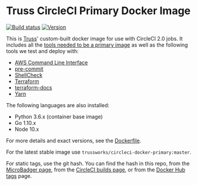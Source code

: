 # Truss CircleCI Primary Docker Image

[![Build status](https://img.shields.io/circleci/project/github/trussworks/circleci-docker-primary/master.svg)](https://circleci.com/gh/trussworks/circleci-docker-primary/tree/master)
[![Version](https://images.microbadger.com/badges/version/trussworks/circleci-docker-primary.svg)](https://microbadger.com/images/trussworks/circleci-docker-primary)

This is [Truss](https://truss.works/)' custom-built docker image for use with CircleCI 2.0 jobs. It includes all the [tools needed to be a primary image](https://circleci.com/docs/2.0/custom-images/#adding-required-and-custom-tools-or-files) as well as the following tools we test and deploy with:

* [AWS Command Line Interface](https://aws.amazon.com/cli/)
* [pre-commit](http://pre-commit.com/)
* [ShellCheck](https://www.shellcheck.net/)
* [Terraform](https://www.terraform.io/)
* [terraform-docs](https://github.com/segmentio/terraform-docs)
* [Yarn](https://yarnpkg.com/)

The following languages are also installed:

* Python 3.6.x (container base image)
* Go 1.10.x
* Node 10.x

For more details and exact versions, see the [Dockerfile](https://github.com/trussworks/circleci-docker-primary/blob/master/Dockerfile).

For the latest stable image use `trussworks/circleci-docker-primary:master`.

For static tags, use the git hash. You can find the hash in this repo, from the [MicroBadger page](https://microbadger.com/images/trussworks/circleci-docker-primary), from the [CircleCI builds page](https://circleci.com/gh/trussworks/circleci-docker-primary/tree/master), or from the [Docker Hub tags](https://hub.docker.com/r/trussworks/circleci-docker-primary/tags/) page.
